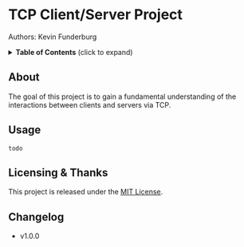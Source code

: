 # TCP Client/Server Project

Authors: Kevin Funderburg

<details>
  <summary><strong>Table of Contents</strong> (click to expand)</summary>
<!-- TOC depthFrom:2 -->

- [About](#about)
- [Licensing & thanks](#licensing--thanks)
- [Changelog](#changelog)

<!-- /TOC -->
</details>

## About
The goal of this project is to gain a fundamental understanding of the interactions between clients and servers via TCP.

## Usage
```shell
todo
```


## Licensing & Thanks

This project is released under the [MIT License][mit].

## Changelog

- v1.0.0

[mit]: ./LICENSE.txt
